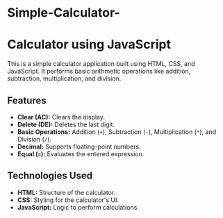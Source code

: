 # Simple-Calculator-

# Calculator using JavaScript

This is a simple calculator application built using HTML, CSS, and JavaScript. It performs basic arithmetic operations like addition, subtraction, multiplication, and division.

## Features

- **Clear (AC):** Clears the display.
- **Delete (DE):** Deletes the last digit.
- **Basic Operations:** Addition (`+`), Subtraction (`-`), Multiplication (`*`), and Division (`/`).
- **Decimal:** Supports floating-point numbers.
- **Equal (`=`):** Evaluates the entered expression.

## Technologies Used

- **HTML:** Structure of the calculator.
- **CSS:** Styling for the calculator's UI.
- **JavaScript:** Logic to perform calculations.

